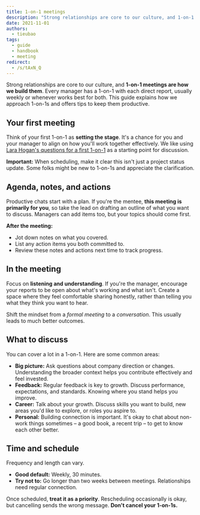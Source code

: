 ```yaml
---
title: 1-on-1 meetings
description: "Strong relationships are core to our culture, and 1-on-1 meetings are how we build them. Managers meet with direct reports regularly (usually weekly) to connect. Here's how we do 1-on-1s and tips to make them count."
date: 2021-11-01
authors:
  - tieubao
tags:
  - guide
  - handbook
  - meeting
redirect:
  - /s/tAxN_Q
---
```


Strong relationships are core to our culture, and **1-on-1 meetings are how we build them**. Every manager has a 1-on-1 with each direct report, usually weekly or whenever works best for both. This guide explains how we approach 1-on-1s and offers tips to keep them productive.

## Your first meeting

Think of your first 1-on-1 as **setting the stage**. It's a chance for you and your manager to align on how you'll work together effectively. We like using [Lara Hogan's questions for a first 1-on-1](https://larahogan.me/blog/first-one-on-one-questions/) as a starting point for discussion.

**Important:** When scheduling, make it clear this isn't just a project status update. Some folks might be new to 1-on-1s and appreciate the clarification.

## Agenda, notes, and actions

Productive chats start with a plan. If you're the mentee, **this meeting is primarily for you**, so take the lead on drafting an outline of what you want to discuss. Managers can add items too, but your topics should come first.

**After the meeting:**

- Jot down notes on what you covered.
- List any action items you both committed to.
- Review these notes and actions next time to track progress.

## In the meeting

Focus on **listening and understanding**. If you're the manager, encourage your reports to be open about what's working and what isn't. Create a space where they feel comfortable sharing honestly, rather than telling you what they think you want to hear.

Shift the mindset from a _formal meeting_ to a _conversation_. This usually leads to much better outcomes.

## What to discuss

You can cover a lot in a 1-on-1. Here are some common areas:

- **Big picture:** Ask questions about company direction or changes. Understanding the broader context helps you contribute effectively and feel invested.
- **Feedback:** Regular feedback is key to growth. Discuss performance, expectations, and standards. Knowing where you stand helps you improve.
- **Career:** Talk about your growth. Discuss skills you want to build, new areas you'd like to explore, or roles you aspire to.
- **Personal:** Building connection is important. It's okay to chat about non-work things sometimes – a good book, a recent trip – to get to know each other better.

## Time and schedule

Frequency and length can vary.

- **Good default:** Weekly, 30 minutes.
- **Try not to:** Go longer than two weeks between meetings. Relationships need regular connection.

Once scheduled, **treat it as a priority**. Rescheduling occasionally is okay, but cancelling sends the wrong message. **Don't cancel your 1-on-1s.**
